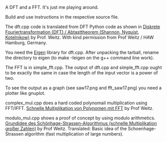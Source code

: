 A DFT and a FFT. It's just me playing around.

Build and use instructions in the respective source file.

The dft.cpp code is translated from DFT Python code as shown in 
[Diskrete Fouriertransformation (DFT) / Abtasttheorem (Shannon, Nyquist, Kotelnikow)](https://www.youtube.com/watch?v=sX-DNi_SX-Q) by Prof. Weitz.
With kind permission from Prof Weitz / HAW Hamburg, Germany.

You need the [Eigen](http://eigen.tuxfamily.org/) library for dft.cpp. After unpacking the tarball, rename the directory to eigen (to make -Ieigen on the g++ command line work).

The FFT is in simple_fft.cpp. The output of dft.cpp and simple_fft.cpp ought to be exactly the same in case
the length of the input vector is a power of two.

To see the output as a graph (see saw17.png and fft_saw17.png) you need a plotter like gnuplot.  


complex_mul.cpp does a hard coded polynomail multiplication using FFT/IFFT.
[Schnelle Multiplikation von Polynomen mit FFT](https://www.youtube.com/watch?v=G4XiNDprjXA) by Prof Weitz.

modulo_mul.cpp shows a proof of concept by using modulo arithmetics.
[Grundidee des Schönhage-Strassen-Algorithmus (schnelle Multiplikation großer Zahlen)](https://www.youtube.com/watch?v=ytkcYkzN1oI) by Prof Weitz.
Translated: Basic idea of the Schoenhage-Strassen algorithm (fast multiplication of large numbers).
